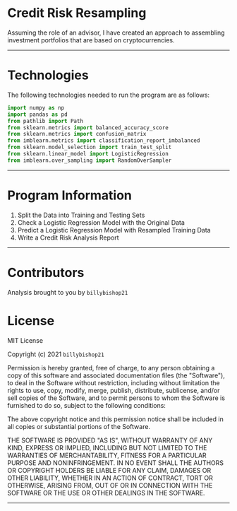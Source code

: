 # Credit Risk Resampling

Assuming the role of an advisor, I have created an approach to assembling investment portfolios that are based on cryptocurrencies.

---

# Technologies

The following technologies needed to run the program are as follows:

```python
import numpy as np
import pandas as pd
from pathlib import Path
from sklearn.metrics import balanced_accuracy_score
from sklearn.metrics import confusion_matrix
from imblearn.metrics import classification_report_imbalanced
from sklearn.model_selection import train_test_split
from sklearn.linear_model import LogisticRegression
from imblearn.over_sampling import RandomOverSampler
```

---

# Program Information


1. Split the Data into Training and Testing Sets
2. Check a Logistic Regression Model with the Original Data
3. Predict a Logistic Regression Model with Resampled Training Data
4. Write a Credit Risk Analysis Report

---

# Contributors

Analysis brought to you by `billybishop21`


# License

MIT License

Copyright (c) 2021 `billybishop21`

Permission is hereby granted, free of charge, to any person obtaining a copy
of this software and associated documentation files (the "Software"), to deal
in the Software without restriction, including without limitation the rights
to use, copy, modify, merge, publish, distribute, sublicense, and/or sell
copies of the Software, and to permit persons to whom the Software is
furnished to do so, subject to the following conditions:

The above copyright notice and this permission notice shall be included in all
copies or substantial portions of the Software.

THE SOFTWARE IS PROVIDED "AS IS", WITHOUT WARRANTY OF ANY KIND, EXPRESS OR
IMPLIED, INCLUDING BUT NOT LIMITED TO THE WARRANTIES OF MERCHANTABILITY,
FITNESS FOR A PARTICULAR PURPOSE AND NONINFRINGEMENT. IN NO EVENT SHALL THE
AUTHORS OR COPYRIGHT HOLDERS BE LIABLE FOR ANY CLAIM, DAMAGES OR OTHER
LIABILITY, WHETHER IN AN ACTION OF CONTRACT, TORT OR OTHERWISE, ARISING FROM,
OUT OF OR IN CONNECTION WITH THE SOFTWARE OR THE USE OR OTHER DEALINGS IN THE
SOFTWARE.

---


